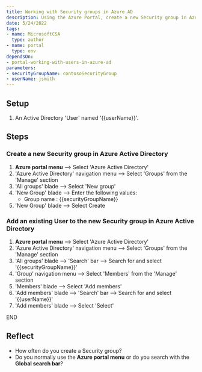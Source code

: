 ```yaml
---
title: Working with Security groups in Azure AD
description: Using the Azure Portal, create a new Security group in Azure Active Directory and add an existing User to it
date: 5/24/2022
tags:
- name: MicrosoftCSA
  type: author
- name: portal
  type: env
dependsOn:
- portal-working-with-users-in-azure-ad
parameters:
- securityGroupName: contosoSecurityGroup
- userName: jsmith
---
```


## Setup

1. An Active Directory 'User' named '{{userName}}'.

## Steps

### Create a new Security group in Azure Active Directory

1. **Azure portal menu** --> Select 'Azure Active Directory'
2. 'Azure Active Directory' navigation menu --> Select 'Groups' from the 'Manage' section
3. 'All groups' blade --> Select 'New group'
4. 'New Group' blade --> Enter the following values:
   - Group name : {{securityGroupName}}
5. 'New Group' blade --> Select Create

### Add an existing User to the new Security group in Azure Active Directory

1. **Azure portal menu** --> Select 'Azure Active Directory'
2. 'Azure Active Directory' navigation menu --> Select 'Groups' from the 'Manage' section
3. 'All groups' blade --> 'Search' bar --> Search for and select '{{securityGroupName}}'
4. 'Group' navigation menu --> Select 'Members' from the 'Manage' section
5. 'Members' blade --> Select 'Add members'
6. 'Add members' blade --> 'Search' bar --> Search for and select '{{userName}}'
7. 'Add members' blade --> Select 'Select'

END

## Reflect

- How often do you create a Security group?
- Do you normally use the **Azure portal menu** or do you search with the **Global search bar**?

